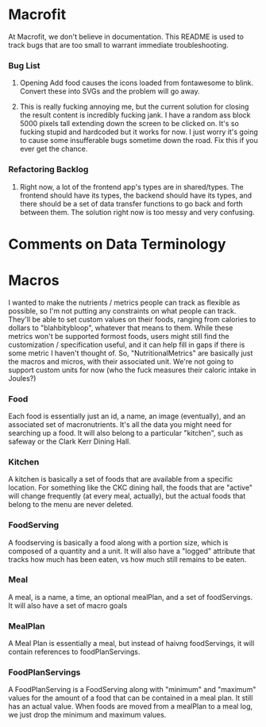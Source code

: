 # Macrofit
At Macrofit, we don't believe in documentation. This README is used to track bugs that are too small to warrant immediate troubleshooting.

### Bug List

1. Opening Add food causes the icons loaded from fontawesome to blink. Convert these into SVGs and the problem will go away.

2. This is really fucking annoying me, but the current solution for closing the result content is incredibly fucking jank. I have a random ass block 5000 pixels tall extending down the screen to be clicked on. It's so fucking stupid and hardcoded but it works for now. I just worry it's going to cause some insufferable bugs sometime down the road. Fix this if you ever get the chance.


### Refactoring Backlog

1. Right now, a lot of the frontend app's types are in shared/types. The frontend should have its types, the backend should have its types, and there should be a set of data transfer functions to go back and forth between them. The solution right now is too messy and very confusing.



# Comments on Data Terminology

# Macros
I wanted to make the nutrients / metrics people can track as flexible as possible, so I'm not putting
any constraints on what people can track. They'll be able to set custom values on their foods, ranging
from calories to dollars to "blahbitybloop", whatever that means to them. While these metrics won't be supported formost foods, users might still find the customization / specification useful, and it can help fill in gaps if there is some metric I haven't thought of. So, "NutritionalMetrics" are basically just the macros and micros, with their associated unit. We're not going to support custom units for now
(who the fuck measures their caloric intake in Joules?)

### Food
Each food is essentially just an id, a name, an image (eventually), and an associated set of macronutrients. It's all the data you might need for searching up a food. It will also belong to a particular "kitchen", such as safeway or the Clark Kerr Dining Hall.

### Kitchen
A kitchen is basically a set of foods that are available from a specific location. For something like
the CKC dining hall, the foods that are "active" will change frequently (at every meal, actually),
but the actual foods that belong to the menu are never deleted.

### FoodServing
A foodserving is basically a food along with a portion size, which is composed of a quantity and a unit.
It will also have a "logged" attribute that tracks how much has been eaten, vs how much still remains to
be eaten.

### Meal
A meal, is a name, a time, an optional mealPlan, and a set of foodServings. It will also have a set of
macro goals

### MealPlan
A Meal Plan is essentially a meal, but instead of haivng foodServings, it will contain references to 
foodPlanServings.


### FoodPlanServings
A FoodPlanServing is a FoodServing along with "minimum" and "maximum" values for the amount of a food
that can be contained in a meal plan. It still has an actual value. When foods are moved from a mealPlan to a meal log, we just drop the minimum and maximum values.